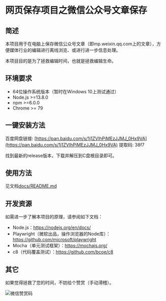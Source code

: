 # 网页保存项目之微信公众号文章保存

## 简述

本项目用于在电脑上保存微信公众号文章（即mp.weixin.qq.com上的文章），方便媒体行业的编辑进行离线浏览、或进行进一步信息处理。

本项目目的是为了拯救编辑时间，也就是拯救编辑生命。

## 环境要求

  - 64位操作系统版本（暂时在Windows 10上测试通过）
  - Node.js >=13.8.0
  - npm >=6.0.0
  - Chrome >= 79

## 一键安装方法

百度网盘链接: [https://pan.baidu.com/s/1j1ZVIhPiMEzJJMJ_0Hx9VA](https://pan.baidu.com/s/1j1ZVIhPiMEzJJMJ_0Hx9VA)  提取码: 38f7

找到最新的release版本，下载并解压到C盘根目录即可。

## 使用方法

见文档[docs/README.md](docs/README.md)


## 开发资源

如需进一步了解本项目的原理，请参阅如下文档：

  - Node.js：https://nodejs.org/en/docs/
  - Playwright（微软出品，操作浏览器的Node库）：https://github.com/microsoft/playwright
  - Mocha（单元测试框架）：https://mochajs.org/
  - c8（代码覆盖测试）：https://github.com/bcoe/c8


## 其它

如果觉得拯救了您的时间，不妨给个赞赏（手动滑稽）。

![微信赞赏码](https://horseluke.github.io/Assets/img/weixin_zanshangcode.jpg)

